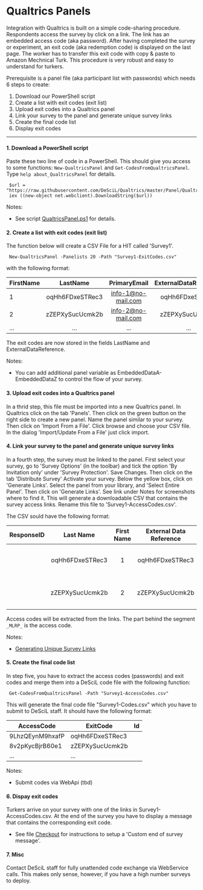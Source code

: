 # Qualtrics Panels

Integration with Qualtrics is built on a simple code-sharing procedure. Respondents access the survey by click on a link. The link has an embedded access code (aka password). After having completed the survey or experiment, an exit code (aka redemption code) is displayed on the last page. The worker has to transfer this exit code with copy & paste to Amazon Mechnical Turk. This procedure is very robust and easy to understand for turkers.

Prerequisite is a panel file (aka participant list with passwords) which needs 6 steps to create:

1. Download our PowerShell script 
2. Create a list with exit codes (exit list)
3. Upload exit codes into a Qualtrics panel
4. Link your survey to the panel and generate unique survey links
5. Create the final code list 
6. Display exit codes

---

#### 1. Download a PowerShell script

Paste these two line of code in a PowerShell. This should give you access to 
some functions:  `New-QualtricsPanel` and `Get-CodesFromQualtricsPanel`. 
Type `help about_QualtricsPanel` for details.
    
     $url = "https://raw.githubusercontent.com/DeSciL/Qualtrics/master/Panel/QualtricsPanel.ps1"
     iex ((new-object net.webclient).DownloadString($url))
     
Notes:
- See script [QualtricsPanel.ps1](QualtricsPanel.ps1) for details.

#### 2. Create a list with exit codes (exit list)

The function below will create a CSV File for a HIT called 'Survey1'.

     New-QualtricsPanel -Panelists 20 -Path "Survey1-ExitCodes.csv"

with the following format:

| FirstName  | LastName        | PrimaryEmail        | ExternalDataReference | ... |
|----------- |:---------------:|:-------------------:|:---------------------:| ---:|
| 1          | oqHh6FDxeSTRec3 | info-1@no-mail.com  | oqHh6FDxeSTRec3       | ... |
| 2          | zZEPXySucUcmk2b | info-2@no-mail.com  | zZEPXySucUcmk2b       | ... |
| ...        | ...             | ...                 | ...                   | ... |

The exit codes are now stored in the fields LastName and ExternalDataReference.

Notes: 
- You can add additional panel variable as EmbeddedDataA-EmbeddedDataZ to control the flow of your survey. 

#### 3. Upload exit codes into a Qualtrics panel

In a thrid step, this file must be imported into a new Qualtrics panel. 
In Qualtrics click on the tab 'Panels'. Then click on the green button on the
right side to create a new panel. Name the panel similar to your survey.
Then click on 'Import From a File'. Click browse and choose your CSV file. 
In the dialog 'Import/Update From a File' just click import.

#### 4. Link your survey to the panel and generate unique survey links

In a fourth step, the survey must be linked to the panel. First select 
your survey, go to 'Survey Options' (in the toolbar) and tick the option 
'By Invitation only' under 'Survey Protection'. Save Changes. Then click
on the tab 'Distribute Survey' Activate your survey. Below the yellow box, 
click on 'Generate Links'. Select the panel from your library, and 'Select 
Entire Panel'. Then click on 'Generate Links'. See link under Notes for screenshots where to find it.
This will generate a downloadable CSV that contains the survey access links. Rename this file
to 'Survey1-AccessCodes.csv'.

The CSV sould have the following format:

|ResponseID|Last Name      | First Name |External Data Reference| Email            | Status           | End Date |Link                                                                                        |
|----------|:-------------:|:----------:|:---------------------:|:----------------:|:----------------:|:--------:|-------------------------------------------------------------------------------------------:|
|          |oqHh6FDxeSTRec3| 1          | oqHh6FDxeSTRec3       |info-1@no-mail.com|Email not sent yet|          | https://qualtrics.com/SE?Q_DL=d5U5xtya6O4qRsx_bJCd470RvVdYdtq_MLRP_9LhzQEynM9hxafP&Q_CHL=gl|
|          |zZEPXySucUcmk2b| 2          | zZEPXySucUcmk2b       |info-2@no-mail.com|Email not sent yet|          | https://qualtrics.com/SE?Q_DL=d5U5xtya6O4qRsx_bJCd470RvVdYdtq_MLRP_8v2pKycBjrB60e1&Q_CHL=gl|

Access codes will be extracted from the links. The part behind the segment `_MLRP_` is the access code.

Notes:
- [Generating Unique Survey Links](http://www.qualtrics.com/university/researchsuite/distributing/more-distribution-methods/generating-unique-survey-links/)

#### 5. Create the final code list

In step five, you have to extract the access codes (passwords) and exit 
codes and merge them into a DeSciL code file with the following function:

     Get-CodesFromQualtricsPanel -Path "Survey1-AccessCodes.csv"

This will generate the final code file "Survey1-Codes.csv" which you have to submit to DeSciL staff.
It should have the following format:

|AccessCode      | ExitCode        | Id |
|----------------|-----------------|----|
|9LhzQEynM9hxafP | oqHh6FDxeSTRec3 |    |
|8v2pKycBjrB60e1 | zZEPXySucUcmk2b |    |
|...             | ...             |    |

Notes:
- Submit codes via WebApi (tbd)

#### 6. Dispay exit codes

Turkers arrive on your survey with one of the links in Survey1-AccessCodes.csv. At the end of 
the survey you have to display a message that contains the corresponding exit code.

- See file [Checkout](Checkout.md) for instructions to setup a 'Custom end of survey message'.

#### 7. Misc

Contact DeSciL staff for fully unattended code exchange via WebService calls. This makes only
sense, however, if you have a high number surveys to deploy.